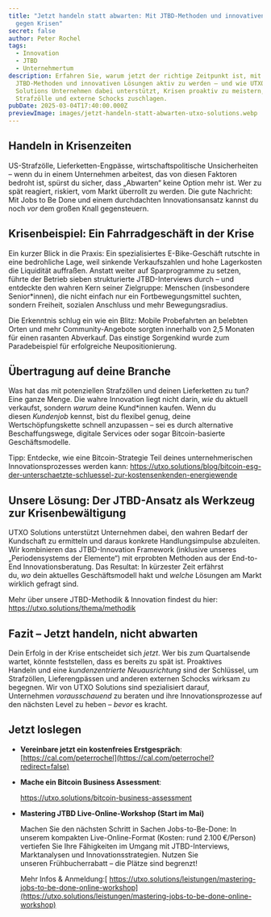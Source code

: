 ```yaml
---
title: "Jetzt handeln statt abwarten: Mit JTBD-Methoden und innovativen Lösungen
  gegen Krisen"
secret: false
author: Peter Rochel
tags:
  - Innovation
  - JTBD
  - Unternehmertum
description: Erfahren Sie, warum jetzt der richtige Zeitpunkt ist, mit
  JTBD-Methoden und innovativen Lösungen aktiv zu werden – und wie UTXO
  Solutions Unternehmen dabei unterstützt, Krisen proaktiv zu meistern, bevor
  Strafzölle und externe Schocks zuschlagen.
pubDate: 2025-03-04T17:40:00.000Z
previewImage: images/jetzt-handeln-statt-abwarten-utxo-solutions.webp
---
```

## Handeln in Krisenzeiten

US-Strafzölle, Lieferketten-Engpässe, wirtschaftspolitische Unsicherheiten – wenn du in einem Unternehmen arbeitest, das von diesen Faktoren bedroht ist, spürst du sicher, dass „Abwarten“ keine Option mehr ist. Wer zu spät reagiert, riskiert, vom Markt überrollt zu werden. Die gute Nachricht: Mit Jobs to Be Done und einem durchdachten Innovationsansatz kannst du noch *vor* dem großen Knall gegensteuern.

## Krisenbeispiel: Ein Fahrradgeschäft in der Krise

Ein kurzer Blick in die Praxis: Ein spezialisiertes E-Bike-Geschäft rutschte in eine bedrohliche Lage, weil sinkende Verkaufszahlen und hohe Lagerkosten die Liquidität auffraßen. Anstatt weiter auf Sparprogramme zu setzen, führte der Betrieb sieben strukturierte JTBD-Interviews durch – und entdeckte den wahren Kern seiner Zielgruppe: Menschen (insbesondere Senior*innen), die nicht einfach nur ein Fortbewegungsmittel suchten, sondern Freiheit, sozialen Anschluss und mehr Bewegungsradius.

Die Erkenntnis schlug ein wie ein Blitz: Mobile Probefahrten an belebten Orten und mehr Community-Angebote sorgten innerhalb von 2,5 Monaten für einen rasanten Abverkauf. Das einstige Sorgenkind wurde zum Paradebeispiel für erfolgreiche Neupositionierung.

## Übertragung auf deine Branche

Was hat das mit potenziellen Strafzöllen und deinen Lieferketten zu tun? Eine ganze Menge. Die wahre Innovation liegt nicht darin, *wie* du aktuell verkaufst, sondern *warum* deine Kund*innen kaufen. Wenn du diesen *Kundenjob* kennst, bist du flexibel genug, deine Wertschöpfungskette schnell anzupassen – sei es durch alternative Beschaffungswege, digitale Services oder sogar Bitcoin-basierte Geschäftsmodelle.

Tipp: Entdecke, wie eine Bitcoin-Strategie Teil deines unternehmerischen Innovationsprozesses werden kann: <https://utxo.solutions/blog/bitcoin-esg-der-unterschaetzte-schluessel-zur-kostensenkenden-energiewende>

## Unsere Lösung: Der JTBD-Ansatz als Werkzeug zur Krisenbewältigung

UTXO Solutions unterstützt Unternehmen dabei, den wahren Bedarf der Kundschaft zu ermitteln und daraus konkrete Handlungsimpulse abzuleiten. Wir kombinieren das JTBD-Innovation Framework (inklusive unseres „Periodensystems der Elemente“) mit erprobten Methoden aus der End-to-End Innovationsberatung. Das Resultat: In kürzester Zeit erfährst du, *wo* dein aktuelles Geschäftsmodell hakt und *welche* Lösungen am Markt wirklich gefragt sind.

Mehr über unsere JTBD-Methodik & Innovation findest du hier: <https://utxo.solutions/thema/methodik>

## Fazit – Jetzt handeln, nicht abwarten

Dein Erfolg in der Krise entscheidet sich *jetzt*. Wer bis zum Quartalsende wartet, könnte feststellen, dass es bereits zu spät ist. Proaktives Handeln und eine *kundenzentrierte Neuausrichtung* sind der Schlüssel, um Strafzöllen, Lieferengpässen und anderen externen Schocks wirksam zu begegnen. Wir von UTXO Solutions sind spezialisiert darauf, Unternehmen *vorausschauend* zu beraten und ihre Innovationsprozesse auf den nächsten Level zu heben – *bevor* es kracht.

## Jetzt loslegen

* **Vereinbare jetzt ein kostenfreies Erstgespräch**: [https://cal.com/peterrochel](https://cal.com/peterrochel?redirect=false)
* **Mache ein Bitcoin Business Assessment**:

  <https://utxo.solutions/bitcoin-business-assessment>
* **Mastering JTBD Live-Online-Workshop (Start im Mai)**

  Machen Sie den nächsten Schritt in Sachen Jobs-to-Be-Done: In unserem kompakten Live-Online-Format (Kosten: rund 2.100 €/Person) vertiefen Sie Ihre Fähigkeiten im Umgang mit JTBD-Interviews, Marktanalysen und Innovationsstrategien. Nutzen Sie unseren Frühbucherrabatt – die Plätze sind begrenzt!

  Mehr Infos & Anmeldung:[ https://utxo.solutions/leistungen/mastering-jobs-to-be-done-online-workshop](https://utxo.solutions/leistungen/mastering-jobs-to-be-done-online-workshop)
